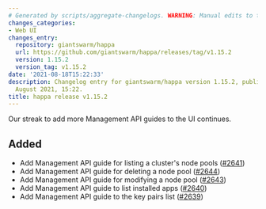 ```yaml
---
# Generated by scripts/aggregate-changelogs. WARNING: Manual edits to this files will be overwritten.
changes_categories:
- Web UI
changes_entry:
  repository: giantswarm/happa
  url: https://github.com/giantswarm/happa/releases/tag/v1.15.2
  version: 1.15.2
  version_tag: v1.15.2
date: '2021-08-18T15:22:33'
description: Changelog entry for giantswarm/happa version 1.15.2, published on 18
  August 2021, 15:22.
title: happa release v1.15.2
---
```


Our streak to add more Management API guides to the UI continues.

## Added

- Add Management API guide for listing a cluster's node pools ([#2641](https://github.com/giantswarm/happa/pull/2641))
- Add Management API guide for deleting a node pool ([#2644](https://github.com/giantswarm/happa/pull/2644))
- Add Management API guide for modifying a node pool ([#2643](https://github.com/giantswarm/happa/pull/2643))
- Add Management API guide to list installed apps ([#2640](https://github.com/giantswarm/happa/pull/2640))
- Add Management API guide to the key pairs list ([#2639](https://github.com/giantswarm/happa/pull/2639))

